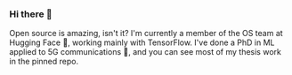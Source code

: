 ### Hi there 👋

Open source is amazing, isn't it? I'm currently a member of the OS team at Hugging Face 🤗, working mainly with TensorFlow. I've done a PhD in ML applied to 5G communications 📡, and you can see most of my thesis work in the pinned repo.

<!--
**gante/gante** is a ✨ _special_ ✨ repository because its `README.md` (this file) appears on your GitHub profile.

Here are some ideas to get you started:

- 🔭 I’m currently working on ...
- 🌱 I’m currently learning ...
- 👯 I’m looking to collaborate on ...
- 🤔 I’m looking for help with ...
- 💬 Ask me about ...
- 📫 How to reach me: ...
- 😄 Pronouns: ...
- ⚡ Fun fact: ...
-->
